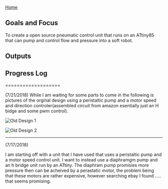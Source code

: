 [Home](Index.md)

## Goals and Focus 

To create a open source pneumatic control unit that runs on an ATtiny85 that can pump and control flow and pressure into a soft robot.
## Outputs

## Progress Log

===================

(7/21/2018)
While I am waiting for some parts to come in the following is pictures of the orginal design using a peristaltic pump and a motor speed and direction controler(assembled circuit from amazon esentially just an H bidge and some pwm control).

![Old Design 1](https://i.imgur.com/WrXzpnN.jpg)

![Old Design 2](https://i.imgur.com/XvWX0XC.jpg)


---------------------------------------------
(7/17/2018)

I am starting off with a unit that I have used that uses a peristaltic pump and a motor speed control unit. I want to instead use a diaphramgm pump and an h bridge unit run by an ATtiny. The diaphram pump promisies more pressure then can be acheived by a perastatic motor, the problem being that these motors are rather expensive, however searching ebay I found ..... that seems promising. 
